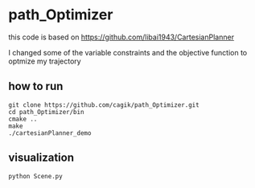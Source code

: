 # path_Optimizer

this code is based on https://github.com/libai1943/CartesianPlanner

I changed some of the variable constraints and the objective function to optmize my trajectory

## how to run
```
git clone https://github.com/cagik/path_Optimizer.git
cd path_Optimizer/bin
cmake ..
make
./cartesianPlanner_demo
```

## visualization
```
python Scene.py
```
